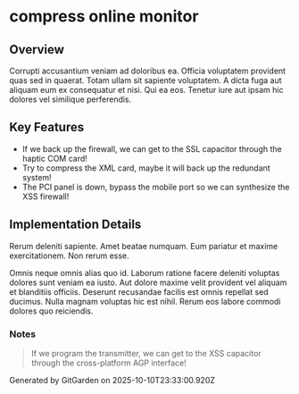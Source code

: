 # compress online monitor

## Overview
Corrupti accusantium veniam ad doloribus ea. Officia voluptatem provident quas sed in quaerat. Totam ullam sit sapiente voluptatem. A dicta fuga aut aliquam eum ex consequatur et nisi. Qui ea eos. Tenetur iure aut ipsam hic dolores vel similique perferendis.

## Key Features
- If we back up the firewall, we can get to the SSL capacitor through the haptic COM card!
- Try to compress the XML card, maybe it will back up the redundant system!
- The PCI panel is down, bypass the mobile port so we can synthesize the XSS firewall!

## Implementation Details
Rerum deleniti sapiente. Amet beatae numquam. Eum pariatur et maxime exercitationem. Non rerum esse.
 Omnis neque omnis alias quo id. Laborum ratione facere deleniti voluptas dolores sunt veniam ea iusto. Aut dolore maxime velit provident vel aliquam et blanditiis officiis. Deserunt recusandae facilis est omnis repellat sed ducimus. Nulla magnam voluptas hic est nihil. Rerum eos labore commodi dolores quo reiciendis.

### Notes
> If we program the transmitter, we can get to the XSS capacitor through the cross-platform AGP interface!

Generated by GitGarden on 2025-10-10T23:33:00.920Z